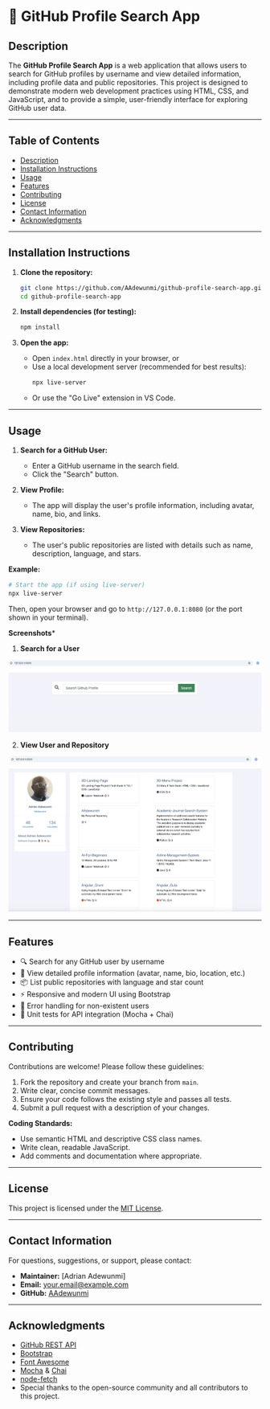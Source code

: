 # 🚀 GitHub Profile Search App

## Description

The **GitHub Profile Search App** is a web application that allows users to search for GitHub profiles by username and view detailed information, including profile data and public repositories. This project is designed to demonstrate modern web development practices using HTML, CSS, and JavaScript, and to provide a simple, user-friendly interface for exploring GitHub user data.

---

## Table of Contents

- [Description](#description)
- [Installation Instructions](#installation-instructions)
- [Usage](#usage)
- [Features](#features)
- [Contributing](#contributing)
- [License](#license)
- [Contact Information](#contact-information)
- [Acknowledgments](#acknowledgments)

---

## Installation Instructions

1. **Clone the repository:**

   ```sh
   git clone https://github.com/AAdewunmi/github-profile-search-app.git
   cd github-profile-search-app
   ```

2. **Install dependencies (for testing):**

   ```sh
   npm install
   ```

3. **Open the app:**
   - Open `index.html` directly in your browser, or
   - Use a local development server (recommended for best results):
     ```sh
     npx live-server
     ```
   - Or use the "Go Live" extension in VS Code.

---

## Usage

1. **Search for a GitHub User:**

   - Enter a GitHub username in the search field.
   - Click the "Search" button.

2. **View Profile:**

   - The app will display the user's profile information, including avatar, name, bio, and links.

3. **View Repositories:**
   - The user's public repositories are listed with details such as name, description, language, and stars.

**Example:**

```sh
# Start the app (if using live-server)
npx live-server
```

Then, open your browser and go to `http://127.0.0.1:8080` (or the port shown in your terminal).

**Screenshots***

1. **Search for a User**

![before](screenshots/before.png)


2. **View User and Repository**

![after](screenshots/after.png)

---

## Features

- 🔍 Search for any GitHub user by username
- 👤 View detailed profile information (avatar, name, bio, location, etc.)
- 📦 List public repositories with language and star count
- ⚡ Responsive and modern UI using Bootstrap
- 🚫 Error handling for non-existent users
- 🧪 Unit tests for API integration (Mocha + Chai)

---

## Contributing

Contributions are welcome! Please follow these guidelines:

1. Fork the repository and create your branch from `main`.
2. Write clear, concise commit messages.
3. Ensure your code follows the existing style and passes all tests.
4. Submit a pull request with a description of your changes.

**Coding Standards:**

- Use semantic HTML and descriptive CSS class names.
- Write clean, readable JavaScript.
- Add comments and documentation where appropriate.

---

## License

This project is licensed under the [MIT License](LICENSE).

---

## Contact Information

For questions, suggestions, or support, please contact:

- **Maintainer:** [Adrian Adewunmi]
- **Email:** your.email@example.com
- **GitHub:** [AAdewunmi](https://github.com/AAdewunmi)

---

## Acknowledgments

- [GitHub REST API](https://docs.github.com/en/rest)
- [Bootstrap](https://getbootstrap.com/)
- [Font Awesome](https://fontawesome.com/)
- [Mocha](https://mochajs.org/) & [Chai](https://www.chaijs.com/)
- [node-fetch](https://github.com/node-fetch/node-fetch)
- Special thanks to the open-source community and all contributors to this project.
